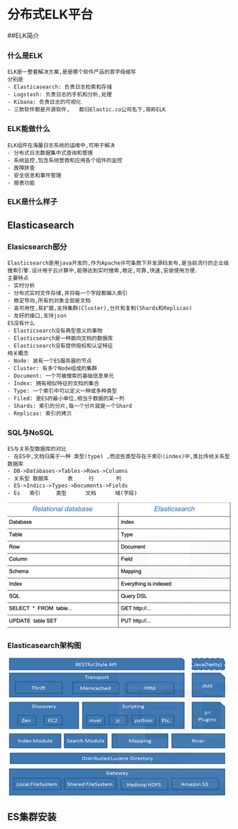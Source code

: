 # 分布式ELK平台
##ELK简介
### 什么是ELK
	ELK是一整套解决方案,是是哪个软件产品的首字母缩写
    分别是
    - Elasticasearch: 负责日志检索和存储
    - Logstash: 负责日志的手机和分析,处理
    - Kibana: 负责日志的可视化
    - 三款软件都是开源软件,	都归Elastic.co公司名下,简称ELK
### ELK能做什么
	ELK组件在海量日志系统的运维中,可用于解决
    - 分布式日志数据集中式查询和管理
    - 系统监控,包含系统营救和应用各个组件的监控
    - 故障排查
    - 安全信息和事件管理
    - 报表功能
### ELK是什么样子
## Elasticasearch 

### Elasicsearch部分
	Elasticsearch是用java开发的,作为Apache许可条款下开发源码发布,是当前流行的企业级搜索引擎.设计用于云计算中,能够达到实时搜索,稳定,可靠,快速,安装使用方便.
    主要特点
    - 实时分析
    - 分布式实时文件存储,并将每一个字段都编入索引
    - 稳定导向,所有的对象全部是文档
    - 高可用性,易扩展,支持集群(Cluster),分片和复制(Shards和Replicas)
    - 友好的接口,支持json
    ES没有什么
    - Elasticsearch没有典型意义的事物
    - Elasticsearch是一种面向文档的数据库
    - Elasticsearch没有提供授权和认证特征
    相关概念
    - Node: 装有一个ES服务器的节点
    - Cluster: 有多个Node组成的集群
    - Document: 一个可被搜索的基础信息单元
    - Index: 拥有相似特征的文档的集合
    - Type: 一个索引中可以定义一种或多种类型
    - Filed: 是ES的最小单位,相当于数据的某一列
    - Shards: 索引的分片,每一个分片就是一个Shard
    - Replicas: 索引的拷贝
### SQL与NoSQL
	ES与关系型数据库的对比
    - 在ES中,文档归属于一种 类型(type) ,而这些类型存在于索引(index)中,类比传统关系型数据库
    - DB->Databases->Tables->Rows->Columns
    - 关系型 数据库      表     行       列
    - ES->Indics->Types->Documents->Fields
    - Es   索引     类型      文档      域(字段)
![ES与关系型数据库的对比](./images/ELK.png)
### Elasticasearch架构图
![架构图](./images/ELK1.png)

## ES集群安装


